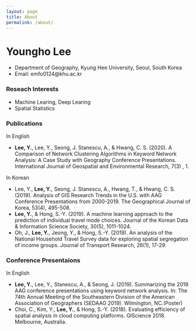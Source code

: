 ```yaml
---
layout: page
title: About
permalink: /about/
---
```


<h1>Youngho Lee</h1>
<ul>
  <li>Department of Geography, Kyung Hee University, Seoul, South Korea</li>
  <li>Email: emfo0124@khu.ac.kr</li>
</ul>

<h3>Reseach Interests</h3>
<ul>
  <li>Machine Learing, Deep Learing</li>
  <li>Spatial Statistics</li>
</ul>

<h3>Publications</h3>
<dl>
  <dt>In English</dt>
</dl>
<ul>
  <li><b>Lee, Y.</b>, Lee, Y., Seong, J. Stanescu, A., & Hwang, C. S. (2020). A Comparison of Network Clustering Algorithms in Keyword Network Analysis: A Case Study with Geography Conference Presentations. International Journal of Geospatial and Environmental Research, 7(3) , 1.</li>
</ul>
<dl>
  <dt>In Korean</dt>
</dl>
<ul>
  <li>Lee, Y., <b>Lee, Y.</b>, Seong, J. Stanescu, A., Hwang, T., & Hwang, C. S. (2019). Analysis of GIS Research Trends in the U.S. with AAG Conference Presentations from 2000-2019. The Geographical Journal of Korea, 53(4), 495-508.</li>
  <li><b>Lee, Y.</b>, & Hong, S.-Y. (2019). A machine learning approach to the prediction of individual travel mode choices. Journal of the Korean Data & Information Science Society, 30(5), 1011-1024.</li>
  <li>Oh, J., <b>Lee, Y.</b>, Jeong, Y., & Hong, S.-Y. (2019). An analysis of the National Household Travel Survey data for exploring spatial segregation of income groups. Journal of Transport Research, 26(1), 17-29.</li>
</ul>

<h3>Conference Presentaions</h3>
<dl>
  <dt>In English</dt>
</dl>
<ul>
  <li><b>Lee, Y.</b>, Lee, Y., Stanescu, A., & Seong, J. (2019). Summarizing the 2019 AAG conference presentations using keyword network analysis. In: The 74th Annual Meeting of the Southeastern Division of the American Association of Geographers (SEDAAG 2019). Wilmington, NC.(Poster)</li>
  <li>Choi, C., Kim, Y., <b>Lee, Y.</b>, & Hong, S.-Y. (2018). Evaluating efficiency of spatial analysis in cloud computing platforms. GIScience 2018. Melbourne, Australia.</li>
</ul>
